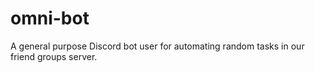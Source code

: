 # omni-bot
A general purpose Discord bot user for automating random tasks in our friend groups server.
